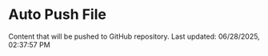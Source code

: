 # Auto Push File

Content that will be pushed to GitHub repository.
Last updated: 06/28/2025, 02:37:57 PM
